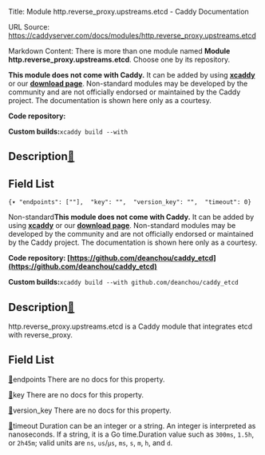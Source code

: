 Title: Module http.reverse_proxy.upstreams.etcd - Caddy Documentation

URL Source: https://caddyserver.com/docs/modules/http.reverse_proxy.upstreams.etcd

Markdown Content:
There is more than one module named **Module http.reverse_proxy.upstreams.etcd**. Choose one by its repository.

**This module does not come with Caddy.** It can be added by using **[xcaddy](https://caddyserver.com/docs/build#xcaddy)** or our **[download page](https://caddyserver.com/download)**. Non-standard modules may be developed by the community and are not officially endorsed or maintained by the Caddy project. The documentation is shown here only as a courtesy.

**Code repository:**

**Custom builds:**`xcaddy build --with`

Description[🔗](https://caddyserver.com/docs/modules/http.reverse_proxy.upstreams.etcd#docs "Direct link")
----------------------------------------------------------------------------------------------------------

Field List
----------

`{▾	"endpoints": [""],	"key": "",	"version_key": "",	"timeout": 0}`

Non-standard**This module does not come with Caddy.** It can be added by using **[xcaddy](https://caddyserver.com/docs/build#xcaddy)** or our **[download page](https://caddyserver.com/download)**. Non-standard modules may be developed by the community and are not officially endorsed or maintained by the Caddy project. The documentation is shown here only as a courtesy.

**Code repository: [https://github.com/deanchou/caddy_etcd](https://github.com/deanchou/caddy_etcd)**

**Custom builds:**`xcaddy build --with github.com/deanchou/caddy_etcd`

Description[🔗](https://caddyserver.com/docs/modules/http.reverse_proxy.upstreams.etcd#docs "Direct link")
----------------------------------------------------------------------------------------------------------

http.reverse_proxy.upstreams.etcd is a Caddy module that integrates etcd with reverse_proxy.

Field List
----------

[🔗](https://caddyserver.com/docs/modules/http.reverse_proxy.upstreams.etcd#endpoints)endpoints
There are no docs for this property.

[🔗](https://caddyserver.com/docs/modules/http.reverse_proxy.upstreams.etcd#key)key
There are no docs for this property.

[🔗](https://caddyserver.com/docs/modules/http.reverse_proxy.upstreams.etcd#version_key)version_key
There are no docs for this property.

[🔗](https://caddyserver.com/docs/modules/http.reverse_proxy.upstreams.etcd#timeout)timeout
Duration can be an integer or a string. An integer is interpreted as nanoseconds. If a string, it is a Go time.Duration value such as `300ms`, `1.5h`, or `2h45m`; valid units are `ns`, `us`/`µs`, `ms`, `s`, `m`, `h`, and `d`.
